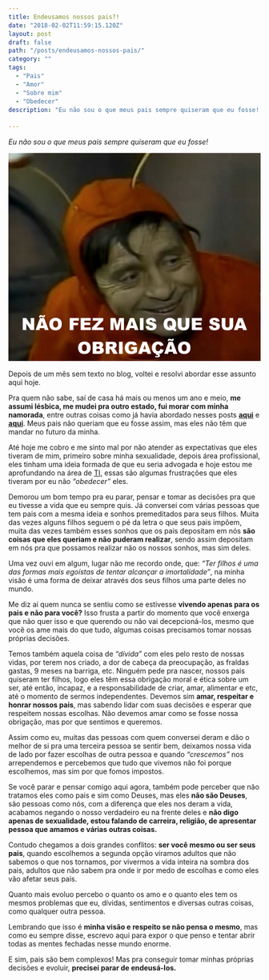 ```yaml
---
title: Endeusamos nossos pais?!
date: "2018-02-02T11:59:15.120Z"
layout: post
draft: false
path: "/posts/endeusamos-nossos-pais/"
category: ""
tags:
  - "Pais"
  - "Amor"
  - "Sobre mim"
  - "Obedecer"
description: "Eu não sou o que meus pais sempre quiseram que eu fosse! Depois de um mês sem texto no blog, voltei e resolvi abordar..."

---
```

*Eu não sou o que meus pais sempre quiseram que eu fosse!*

![Não fez mais que sua obrigação](https://raw.githubusercontent.com/BritoMari/crazywoman/master/src/pages/articles/2018-02-02---Endeusamos-nossos-pais/nao-fez-mais-que-sua-obrigacao.jpg)

Depois de um mês sem texto no blog, voltei e resolvi abordar esse assunto aqui hoje.

Pra quem não sabe, saí de casa há mais ou menos um ano e meio, **me assumi lésbica, me mudei pra outro estado, fui morar com minha namorada**, entre outras coisas como já havia abordado nesses posts **[aqui](http://crazywoman.top/posts/alo-mundo/)** e **[aqui](http://crazywoman.top/posts/eu-nao-quero-me-tornar-um-homem/)**. Meus pais não queriam que eu fosse assim, mas eles não têm que mandar no futuro da minha.

Até hoje me cobro e me sinto mal por não atender as expectativas que eles tiveram de mim, primeiro sobre minha sexualidade, depois área profissional, eles tinham uma ideia formada de que eu seria advogada e hoje estou me aprofundando na área de [TI](http://crazywoman.top/posts/voce-ja-descobriu-o-que-quer-ser-quando-crescer/), essas são algumas frustrações que eles tiveram por eu não *“obedecer”* eles.

Demorou um bom tempo pra eu parar, pensar e tomar as decisões pra que eu tivesse a vida que eu sempre quis. Já conversei com várias pessoas que tem pais com a mesma ideia e sonhos premeditados para seus filhos. Muita das vezes alguns filhos seguem o pé da letra o que seus pais impõem, muita das vezes também esses sonhos que os pais depositam em nós **são coisas que eles queriam e não puderam realizar**, sendo assim depositam em nós pra que possamos realizar não os nossos sonhos, mas sim deles.

Uma vez ouvi em algum, lugar não me recordo onde, que: *“Ter filhos é uma das formas mais egoístas de tentar alcançar a imortalidade”*, na minha visão é uma forma de deixar através dos seus filhos uma parte deles no mundo.

Me diz aí quem nunca se sentiu como se estivesse **vivendo apenas para os pais e não para você?** Isso frusta a partir do momento que você enxerga que não quer isso e que querendo ou não vai decepcioná-los, mesmo que você os ame mais do que tudo, algumas coisas precisamos tomar nossas próprias decisões.

Temos também aquela coisa de *“dívida”* com eles pelo resto de nossas vidas, por terem nos criado, a dor de cabeça da preocupação, as fraldas gastas, 9 meses na barriga, etc. Ninguém pede pra nascer, nossos pais quiseram ter filhos, logo eles têm essa obrigação moral e ética sobre um ser, até então, incapaz, e a responsabilidade de criar, amar, alimentar e etc, até o momento de sermos independentes. Devemos sim **amar, respeitar e honrar nossos pais**, mas sabendo lidar com suas decisões e esperar que respeitem nossas escolhas. Não devemos amar como se fosse nossa obrigação, mas por que sentimos e queremos.

Assim como eu, muitas das pessoas com quem conversei deram e dão o melhor de si pra uma terceira pessoa se sentir bem, deixamos nossa vida de lado por fazer escolhas de outra pessoa e quando *“crescemos”* nos arrependemos e percebemos que tudo que vivemos não foi porque escolhemos, mas sim por que fomos impostos.

Se você parar e pensar comigo aqui agora, também pode perceber que não tratamos eles como pais e sim como Deuses, mas eles **não são Deuses**, são pessoas como nós, com a diferença que eles nos deram a vida, acabamos negando o nosso verdadeiro eu na frente deles e **não digo apenas de sexualidade, estou falando de carreira, religião, de apresentar pessoa que amamos e várias outras coisas.**

Contudo chegamos a dois grandes conflitos: **ser você mesmo ou ser seus pais**, quando escolhemos a segunda opção viramos adultos que não sabemos o que nos tornamos, por vivermos a vida inteira na sombra dos pais, adultos que não sabem pra onde ir por medo de escolhas e como eles vão afetar seus pais.

Quanto mais evoluo percebo o quanto os amo e o quanto eles tem os mesmos problemas que eu, dívidas, sentimentos e diversas outras coisas, como qualquer outra pessoa.

Lembrando que isso é **minha visão e respeito se não pensa o mesmo**, mas como eu sempre disse, escrevo aqui para expor o que penso e tentar abrir todas as mentes fechadas nesse mundo enorme.

E sim, pais são bem complexos! Mas pra conseguir tomar minhas próprias decisões e evoluir, **precisei parar de endeusá-los.**

